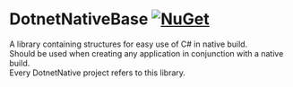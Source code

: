 # DotnetNativeBase [![NuGet](https://img.shields.io/nuget/v/DotnetNativeBase.svg)](https://www.nuget.org/packages/DotnetNativeBase)

A library containing structures for easy use of C# in native build.\
Should be used when creating any application in conjunction with a native build.\
Every DotnetNative project refers to this library.